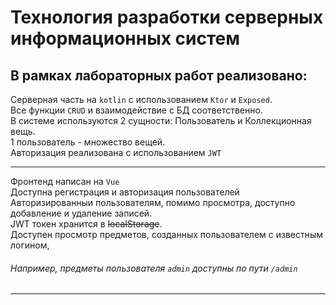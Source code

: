 
# Технология разработки серверных информационных систем     
В рамках лабораторных работ реализовано:    
-----------------  
              
Серверная часть на `kotlin` с использованием `Ktor` и `Exposed`.     
Все функции `CRUD` и взаимодействие с БД соответственно.      
В системе используются 2 сущности: Пользователь и Коллекционная вещь.     
1 пользователь - множество вещей.     
Авторизация реализована с использованием `JWT`    
      
-------------------

Фронтенд написан на `Vue`     
Доступна регистрация и авторизация пользователей      
Авторизированныи пользователям, помимо просмотра, доступно добавление и удаление записей.     
JWT токен хранится в ~~localStorage~~.      
Доступен просмотр предметов, созданных пользователем с известным логином, 
###### Например, предметы пользователя `admin` доступны по пути `/admin`
-------------------
